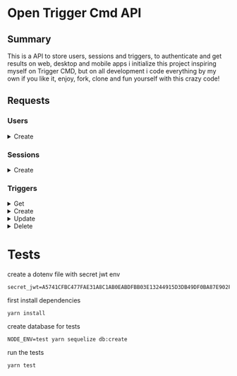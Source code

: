 # Open Trigger Cmd API

## Summary

This is a API to store users, sessions and triggers, to authenticate and get results on web, desktop and mobile apps
i initialize this project inspiring myself on Trigger CMD, but on all development i code everything by my own
if you like it, enjoy, fork, clone and fun yourself with this crazy code!

## Requests

### Users

<details>
  <summary>Create</summary>

  - curl:
    ```shell
      curl -kv -H 'Content-Type: application/json' -d '{"email": "root@root.com", "password": "123456"}' -X 'POST' "http://localhost:3333/api/v1/users/" | jq
    ```

  - status_code: 201 Created

  - return:
    ```json
    {
      "id": 11,
      "email": "root@root.com"
    }
    ```
</details>


### Sessions

<details>
  <summary>Create</summary>

  - curl:
    ```shell
      curl -kv -H 'Content-Type: application/json' -d '{"email": "root@root.com", "password": "123456"}' -X 'POST' "http://localhost:3333/api/v1/sessions/" | jq
    ```

  - status_code: 201 Created

  - return:
    ```json
    {
      "user": {
        "email": "root@root.com"
      },
      "token": "eyJhbGciOiJIUzI1NiIsInR5cCI6IkpXVCJ9.eyJpZCI6MTAsImlhdCI6MTU5Nzg4OTYwNiwiZXhwIjoxNTk3ODkzMjA2fQ.fWmdfQWT-6o6lmvWtIp4XofXwUor9GoOASUX9LXgIs4"
    }
    ```
</details>

### Triggers

<details>
  <summary>Get</summary>

  - curl:
    ```shell
      curl -kv -H 'Content-Type: application/json' -H 'authorization: bearer eyJhbGciOiJIUzI1NiIsInR5cCI6IkpXVCJ9.eyJpZCI6MSwiaWF0IjoxNTk4NTY2MzE3LCJleHAiOjE1OTg1Njk5MTd9.liza4XVdSDHQ1c3cGw7qjk1FcsXz0wHKtjcH2kHv8A4' -X 'GET' "http://localhost:3333/api/v1/triggers/" | jq
    ```

    - status_code: 200 Ok

    - return:
      ```json
      [
        {
          "id": 2,
          "name": "testing",
          "command": "sudo apt-get upgrade",
          "voice": "testing",
          "userId": 1,
          "createdAt": "2020-08-25T01:22:41.823Z",
          "updatedAt": "2020-08-25T01:22:41.823Z"
        }
      ]
      ```
</details>

<details>
  <summary>Create</summary>

  - curl:
    ```shell
      curl -kv -H 'Content-Type: application/json' -H 'authorization: bearer eyJhbGciOiJIUzI1NiIsInR5cCI6IkpXVCJ9.eyJpZCI6MSwiaWF0IjoxNTk4MzAxMzEyLCJleHAiOjE1OTgzMDQ5MTJ9.Si37s1JBHJLB1kX2VGKZKRFA2X3jsLDXSIvqD9Is9xk' -d '{ "name": "testing", "voice": "testing", "command": "sudo apt-get upgrade" }' -X 'POST' "http://localhost:3333/api/v1/triggers" | jq
    ```

  - status_code: 201 Created

  - return
    ```json
    {
      "id": 3,
      "name": "testing",
      "voice": "testing",
      "command": "sudo apt-get upgrade",
    }
    ```
</details>

<details>
  <summary>Update</summary>

  - curl:
    ```shell
    curl -kv -H 'Content-Type: application/json' -H 'authorization: bearer eyJhbGciOiJIUzI1NiIsInR5cCI6IkpXVCJ9.eyJpZCI6MSwiaWF0IjoxNTk5MDg1OTY1LCJleHAiOjE1OTkwODk1NjV9.MjjfrROX4vVZoaeu2qhOGmivcRSdwt4n7QyuCnR3jfc' -d '{ "name": "testing", "command": "sudo apt-get upgrade", "voice": "testing" }' -X 'PUT' "http://localhost:3333/api/v1/triggers/2" | jq
    ```

  - status: 202 accepted

  - return:
    ```json
    {  
      "name": "testing",
      "command": "sudo apt-get upgrade",
      "voice": "testing"
    }
    ```
</details>

<details>
  <summary>Delete</summary>

  - curl:
    ```shell
    curl -kv -H 'Content-Type: application/json' -H 'authorization: bearer eyJhbGciOiJIUzI1NiIsInR5cCI6IkpXVCJ9.eyJpZCI6MSwiaWF0IjoxNTk5MTY5Mzg1LCJleHAiOjE1OTkxNzI5ODV9.LMDdwsxBSKm6-WsVHhRtcQ11y8VjC5kXaop0lc0xKiM' -X 'DELETE' "http://localhost:3333/api/v1/triggers/4" | jq
    ```

  - status: 204 no content
</details>

# Tests

create a dotenv file with secret jwt env
```
secret_jwt=A5741CFBC477FAE31A8C1AB0EABDFBB03E13244915D3DB49DF0BA87E902F701E
```

first install dependencies
```
yarn install
```

create database for tests
```
NODE_ENV=test yarn sequelize db:create
```

run the tests
```
yarn test
```
